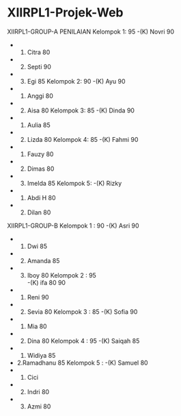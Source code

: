 # XIIRPL1-Projek-Web
XIIRPL1-GROUP-A	PENILAIAN
Kelompok 1:	95
  -(K) Novri	90					
  - 1. Citra	80	
  - 2. Septi	90		
  - 3. Egi	85
Kelompok 2:	90
 -(K) Ayu	90
 - 1. Anggi	80
 - 2. Aisa	80
Kelompok 3:	85
 -(K) Dinda	90
 - 1. Aulia	85
 - 2. Lizda	80
Kelompok 4:	85
 -(K) Fahmi	90
 - 1. Fauzy	80
 - 2. Dimas	80
 - 3. Imelda	85
Kelompok 5:	
 -(K) Rizky	
 - 1. Abdi H	80
 - 2. Dilan	80
	
XIIRPL1-GROUP-B	
Kelompok 1 :	90
 -(K) Asri	90
 - 1. Dwi	85
 - 2. Amanda	85
 - 3. Iboy	80
Kelompok 2 :	95	
 -(K) ifa	80	90
 - 1. Reni	90
 - 2. Sevia	80
Kelompok 3 :	85
 -(K) Sofia	90
 - 1. Mia	80
 - 2. Dina	80
Kelompok 4 :	95
 -(K) Saiqah	85
 - 1. Widiya	85
 - 2.Ramadhanu	85 
Kelompok 5 :
 -(K) Samuel	80
 - 1. Cici	
 - 2. Indri	80
 - 3. Azmi	80
